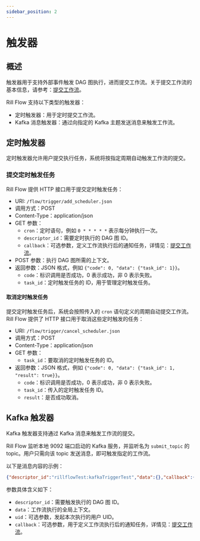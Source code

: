 ```yaml
---
sidebar_position: 2
---
```


# 触发器

## 概述

触发器用于支持外部事件触发 DAG 图执行，进而提交工作流。关于提交工作流的基本信息，请参考：[提交工作流](01-execute.md)。

Rill Flow 支持以下类型的触发器：

- 定时触发器：用于定时提交工作流。
- Kafka 消息触发器：通过向指定的 Kafka 主题发送消息来触发工作流。

## 定时触发器

定时触发器允许用户提交执行任务，系统将按指定周期自动触发工作流的提交。

### 提交定时触发任务

Rill Flow 提供 HTTP 接口用于提交定时触发任务：

- URI: `/flow/trigger/add_scheduler.json`
- 调用方式：POST
- Content-Type：application/json
- GET 参数：
  - `cron`：定时语句，例如 `0 * * * * *` 表示每分钟执行一次。
  - `descriptor_id`：需要定时执行的 DAG 图 ID。
  - `callback`：可选参数，定义工作流执行后的通知任务，详情见：[提交工作流](01-execute.md)。
- POST 参数：执行 DAG 图所需的上下文。
- 返回参数：JSON 格式，例如 `{"code": 0, "data": {"task_id": 1}}`。
  - `code`：标识调用是否成功，0 表示成功，非 0 表示失败。
  - `task_id`：定时触发任务的 ID，用于管理定时触发任务。

#### 取消定时触发任务

提交定时触发任务后，系统会按照传入的 `cron` 语句定义的周期自动提交工作流。Rill Flow 提供了 HTTP 接口用于取消这些定时触发的任务：

- URI: `/flow/trigger/cancel_scheduler.json`
- 调用方式：POST
- Content-Type：application/json
- GET 参数：
  - `task_id`：要取消的定时触发任务的 ID。
- 返回参数：JSON 格式，例如 `{"code": 0, "data": {"task_id": 1, "result": true}}`。
  - `code`：标识调用是否成功，0 表示成功，非 0 表示失败。
  - `task_id`：传入的定时触发任务 ID。
  - `result`：是否成功取消。

## Kafka 触发器

Kafka 触发器支持通过 Kafka 消息来触发工作流的提交。

Rill Flow 监听本地 9092 端口启动的 Kafka 服务，并监听名为 `submit_topic` 的 topic。用户只需向该 topic 发送消息，即可触发指定的工作流。

以下是消息内容的示例：

```json
{"descriptor_id":"rillflowTest:kafkaTriggerTest","data":{},"callback":{},"uid":1234567}
```

参数具体含义如下：

- `descriptor_id`：需要触发执行的 DAG 图 ID。
- `data`：工作流执行的全局上下文。
- `uid`：可选参数，发起本次执行的用户 UID。
- `callback`：可选参数，用于定义工作流执行后的通知任务，详情见：[提交工作流](01-execute.md)。
